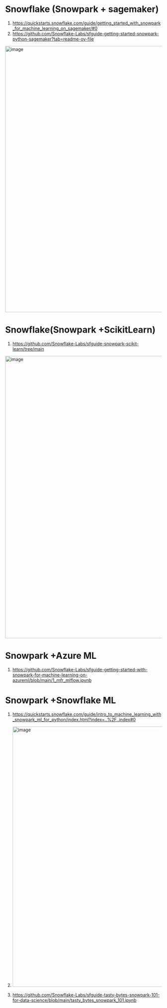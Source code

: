 # Snowflake (Snowpark + sagemaker)
1. https://quickstarts.snowflake.com/guide/getting_started_with_snowpark_for_machine_learning_on_sagemaker/#0
2. https://github.com/Snowflake-Labs/sfguide-getting-started-snowpark-python-sagemaker?tab=readme-ov-file


<img width="853" alt="image" src="https://github.com/anjijava16/SnowFlakeDBUtils_RedShiftUtils/assets/5849522/ce6b51fd-9ab8-471e-bd17-450c77a79eb7">


# Snowflake(Snowpark +ScikitLearn)
1. https://github.com/Snowflake-Labs/sfguide-snowpark-scikit-learn/tree/main

<img width="904" alt="image" src="https://github.com/anjijava16/SnowFlakeDBUtils_RedShiftUtils/assets/5849522/3f49b672-ef02-4432-9f2c-9f556e132f8b">

# Snowpark +Azure ML
1. https://github.com/Snowflake-Labs/sfguide-getting-started-with-snowpark-for-machine-learning-on-azureml/blob/main/1_mfr_mlflow.ipynb

# Snowpark +Snowflake ML
1. https://quickstarts.snowflake.com/guide/intro_to_machine_learning_with_snowpark_ml_for_python/index.html?index=..%2F..index#0

2. <img width="834" alt="image" src="https://github.com/anjijava16/SnowFlakeDBUtils_RedShiftUtils/assets/5849522/50aac244-4934-41ac-9884-4e136cddcbbb">

3. https://github.com/Snowflake-Labs/sfguide-tasty-bytes-snowpark-101-for-data-science/blob/main/tasty_bytes_snowpark_101.ipynb

